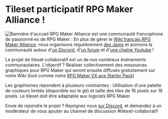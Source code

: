 # Tileset participatif RPG Maker Alliance !
![Bannière d'accueil](https://wiki.rpgmakeralliance.com/images/accueil/banniere.png)
RPG Maker Alliance est une communauté francophone de passionné·es de RPG Maker : En plus de gérer le [Wiki français RPG Maker Alliance](https://wiki.rpgmakeralliance.com/), nous organisons régulièrement [des Jams](https://rpgmakeralliance.itch.io/) et animons la communauté autour d'[un Discord](https://discordapp.com/invite/RrBppaj), d'[un forum](https://rpgmakeralliance.com/) et d'[une chaîne Youtube](https://www.youtube.com/user/FoxFiesta40) !

Le projet de tileset collaboratif est un de nos nombreux événements communautaires. L'objectif ? Réaliser collectivement des ressources graphiques pour RPG Maker qui seront ensuite diffusés gratuitement sur notre Wiki (tout comme notre [RPG Maker VX ace Starter Pack](https://wiki.rpgmakeralliance.com/starterpack))

Les graphismes répondent à plusieurs contraintes : Utilisation d'une palette de couleurs limités (disponible sur le git) et taille des tiles de 16 pixels sur 16 pixels. Le tileset doit être adaptable aux logiciels RPG Maker.

Envie de rejoindre le projet ? Rejoignez nous [sur Discord](https://discordapp.com/invite/RrBppaj), et demandez à un modérateur de vous ajouter au channel de discussion #tileset-collaboratif
